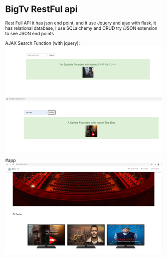 # BigTv RestFul api 
Rest Full API it has json end point, and it use Jquery and ajax with flask, it has relational database, I use SQLalchemy and CRUD
try /JSON extension to see JSON end points

AJAX Search Function (with jquery):
<img src="mysearch2.PNG">
<img src="mysearch.PNG">

#app 
<img src="Fianl.PNG">
